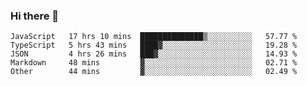 ### Hi there 👋

<!--
**brrianalexis/brrianalexis** is a ✨ _special_ ✨ repository because its `README.md` (this file) appears on your GitHub profile.

Here are some ideas to get you started:

- 🔭 I’m currently working on ...
- 🌱 I’m currently learning ...
- 👯 I’m looking to collaborate on ...
- 🤔 I’m looking for help with ...
- 💬 Ask me about ...
- 📫 How to reach me: ...
- 😄 Pronouns: ...
- ⚡ Fun fact: ...
-->


<!--START_SECTION:waka-->
```text
JavaScript   17 hrs 10 mins  ██████████████▒░░░░░░░░░░   57.77 % 
TypeScript   5 hrs 43 mins   ████▓░░░░░░░░░░░░░░░░░░░░   19.28 % 
JSON         4 hrs 26 mins   ███▓░░░░░░░░░░░░░░░░░░░░░   14.93 % 
Markdown     48 mins         ▓░░░░░░░░░░░░░░░░░░░░░░░░   02.71 % 
Other        44 mins         ▓░░░░░░░░░░░░░░░░░░░░░░░░   02.49 % 
```
<!--END_SECTION:waka-->
